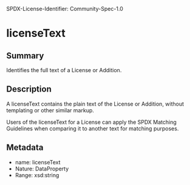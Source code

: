 SPDX-License-Identifier: Community-Spec-1.0

# licenseText

## Summary

Identifies the full text of a License or Addition.

## Description

A licenseText contains the plain text of the License or Addition,
without templating or other similar markup.

Users of the licenseText for a License can apply the SPDX Matching Guidelines
when comparing it to another text for matching purposes.

## Metadata

- name: licenseText
- Nature: DataProperty
- Range: xsd:string
